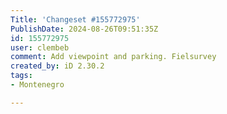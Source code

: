 ```yaml
---
Title: 'Changeset #155772975'
PublishDate: 2024-08-26T09:51:35Z
id: 155772975
user: clembeb
comment: Add viewpoint and parking. Fielsurvey
created_by: iD 2.30.2
tags:
- Montenegro

---
```

